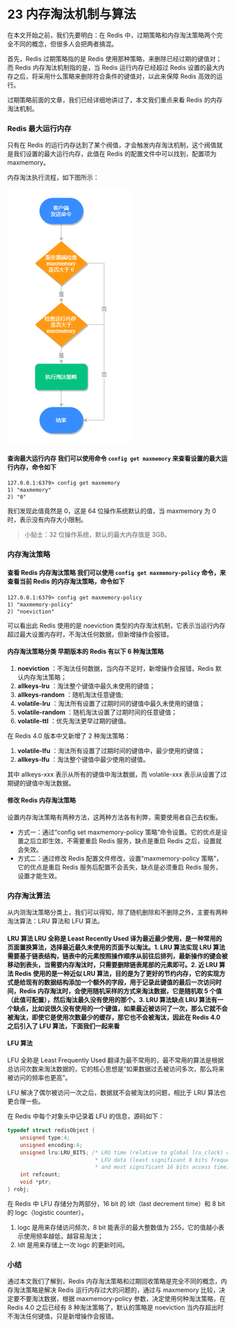 # 23 内存淘汰机制与算法

在本文开始之前，我们先要明白：在 Redis 中，过期策略和内存淘汰策略两个完全不同的概念，但很多人会把两者搞混。

首先，Redis 过期策略指的是 Redis 使用那种策略，来删除已经过期的键值对；而 Redis 内存淘汰机制指的是，当 Redis 运行内存已经超过 Redis 设置的最大内存之后，将采用什么策略来删除符合条件的键值对，以此来保障 Redis 高效的运行。

过期策略前面的文章，我们已经详细地讲过了，本文我们重点来看 Redis 的内存淘汰机制。

### Redis 最大运行内存

只有在 Redis 的运行内存达到了某个阀值，才会触发内存淘汰机制，这个阀值就是我们设置的最大运行内存，此值在 Redis 的配置文件中可以找到，配置项为 maxmemory。

内存淘汰执行流程，如下图所示：

![img](assets/b9ab9e10-6900-11ea-95ab-8f8eaf73a78b)

#### **查询最大运行内存** 我们可以使用命令 `config get maxmemory` 来查看设置的最大运行内存，命令如下

```shell
127.0.0.1:6379> config get maxmemory
1) "maxmemory"
2) "0"
```

我们发现此值竟然是 0，这是 64 位操作系统默认的值，当 maxmemory 为 0 时，表示没有内存大小限制。

> 小贴士：32 位操作系统，默认的最大内存值是 3GB。

### 内存淘汰策略

#### **查看 Redis 内存淘汰策略** 我们可以使用 `config get maxmemory-policy` 命令，来查看当前 Redis 的内存淘汰策略，命令如下

```shell
127.0.0.1:6379> config get maxmemory-policy
1) "maxmemory-policy"
2) "noeviction"
```

可以看出此 Redis 使用的是 noeviction 类型的内存淘汰机制，它表示当运行内存超过最大设置内存时，不淘汰任何数据，但新增操作会报错。

#### **内存淘汰策略分类** 早期版本的 Redis 有以下 6 种淘汰策略

1. **noeviction** ：不淘汰任何数据，当内存不足时，新增操作会报错，Redis 默认内存淘汰策略；
2. **allkeys-lru** ：淘汰整个键值中最久未使用的键值；
3. **allkeys-random** ：随机淘汰任意键值;
4. **volatile-lru** ：淘汰所有设置了过期时间的键值中最久未使用的键值；
5. **volatile-random** ：随机淘汰设置了过期时间的任意键值；
6. **volatile-ttl** ：优先淘汰更早过期的键值。

在 Redis 4.0 版本中又新增了 2 种淘汰策略：

1. **volatile-lfu** ：淘汰所有设置了过期时间的键值中，最少使用的键值；
2. **allkeys-lfu** ：淘汰整个键值中最少使用的键值。

其中 allkeys-xxx 表示从所有的键值中淘汰数据，而 volatile-xxx 表示从设置了过期键的键值中淘汰数据。

#### **修改 Redis 内存淘汰策略**

设置内存淘汰策略有两种方法，这两种方法各有利弊，需要使用者自己去权衡。

- 方式一：通过“config set maxmemory-policy 策略”命令设置。它的优点是设置之后立即生效，不需要重启 Redis 服务，缺点是重启 Redis 之后，设置就会失效。
- 方式二：通过修改 Redis 配置文件修改，设置“maxmemory-policy 策略”，它的优点是重启 Redis 服务后配置不会丢失，缺点是必须重启 Redis 服务，设置才能生效。

### 内存淘汰算法

从内测淘汰策略分类上，我们可以得知，除了随机删除和不删除之外，主要有两种淘汰算法：LRU 算法和 LFU 算法。

#### **LRU 算法** LRU 全称是 Least Recently Used 译为最近最少使用，是一种常用的页面置换算法，选择最近最久未使用的页面予以淘汰。**1. LRU 算法实现** LRU 算法需要基于链表结构，链表中的元素按照操作顺序从前往后排列，最新操作的键会被移动到表头，当需要内存淘汰时，只需要删除链表尾部的元素即可。**2. 近 LRU 算法** Redis 使用的是一种近似 LRU 算法，目的是为了更好的节约内存，它的实现方式是给现有的数据结构添加一个额外的字段，用于记录此键值的最后一次访问时间，Redis 内存淘汰时，会使用随机采样的方式来淘汰数据，它是随机取 5 个值（此值可配置），然后淘汰最久没有使用的那个。**3. LRU 算法缺点** LRU 算法有一个缺点，比如说很久没有使用的一个键值，如果最近被访问了一次，那么它就不会被淘汰，即使它是使用次数最少的缓存，那它也不会被淘汰，因此在 Redis 4.0 之后引入了 LFU 算法，下面我们一起来看

#### **LFU 算法**

LFU 全称是 Least Frequently Used 翻译为最不常用的，最不常用的算法是根据总访问次数来淘汰数据的，它的核心思想是“如果数据过去被访问多次，那么将来被访问的频率也更高”。

LFU 解决了偶尔被访问一次之后，数据就不会被淘汰的问题，相比于 LRU 算法也更合理一些。

在 Redis 中每个对象头中记录着 LFU 的信息，源码如下：

```c
typedef struct redisObject {
    unsigned type:4;
    unsigned encoding:4;
    unsigned lru:LRU_BITS; /* LRU time (relative to global lru_clock) or
                            * LFU data (least significant 8 bits frequency
                            * and most significant 16 bits access time). */
    int refcount;
    void *ptr;
} robj;
```

在 Redis 中 LFU 存储分为两部分，16 bit 的 ldt（last decrement time）和 8 bit 的 logc（logistic counter）。

1. logc 是用来存储访问频次，8 bit 能表示的最大整数值为 255，它的值越小表示使用频率越低，越容易淘汰；
1. ldt 是用来存储上一次 logc 的更新时间。

### 小结

通过本文我们了解到，Redis 内存淘汰策略和过期回收策略是完全不同的概念，内存淘汰策略是解决 Redis 运行内存过大的问题的，通过与 maxmemory 比较，决定要不要淘汰数据，根据 maxmemory-policy 参数，决定使用何种淘汰策略，在 Redis 4.0 之后已经有 8 种淘汰策略了，默认的策略是 noeviction 当内存超出时不淘汰任何键值，只是新增操作会报错。
